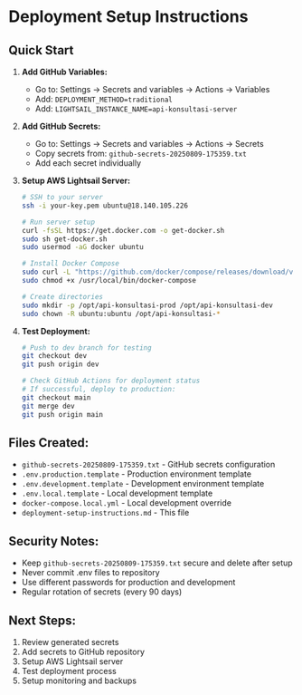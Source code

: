 # Deployment Setup Instructions

## Quick Start

1. **Add GitHub Variables:**
   - Go to: Settings → Secrets and variables → Actions → Variables
   - Add: `DEPLOYMENT_METHOD=traditional`
   - Add: `LIGHTSAIL_INSTANCE_NAME=api-konsultasi-server`

2. **Add GitHub Secrets:**
   - Go to: Settings → Secrets and variables → Actions → Secrets
   - Copy secrets from: `github-secrets-20250809-175359.txt`
   - Add each secret individually

3. **Setup AWS Lightsail Server:**
   ```bash
   # SSH to your server
   ssh -i your-key.pem ubuntu@18.140.105.226
   
   # Run server setup
   curl -fsSL https://get.docker.com -o get-docker.sh
   sudo sh get-docker.sh
   sudo usermod -aG docker ubuntu
   
   # Install Docker Compose
   sudo curl -L "https://github.com/docker/compose/releases/download/v2.20.0/docker-compose-$(uname -s)-$(uname -m)" -o /usr/local/bin/docker-compose
   sudo chmod +x /usr/local/bin/docker-compose
   
   # Create directories
   sudo mkdir -p /opt/api-konsultasi-prod /opt/api-konsultasi-dev
   sudo chown -R ubuntu:ubuntu /opt/api-konsultasi-*
   ```

4. **Test Deployment:**
   ```bash
   # Push to dev branch for testing
   git checkout dev
   git push origin dev
   
   # Check GitHub Actions for deployment status
   # If successful, deploy to production:
   git checkout main
   git merge dev
   git push origin main
   ```

## Files Created:
- `github-secrets-20250809-175359.txt` - GitHub secrets configuration
- `.env.production.template` - Production environment template
- `.env.development.template` - Development environment template  
- `.env.local.template` - Local development template
- `docker-compose.local.yml` - Local development override
- `deployment-setup-instructions.md` - This file

## Security Notes:
- Keep `github-secrets-20250809-175359.txt` secure and delete after setup
- Never commit .env files to repository
- Use different passwords for production and development
- Regular rotation of secrets (every 90 days)

## Next Steps:
1. Review generated secrets
2. Add secrets to GitHub repository
3. Setup AWS Lightsail server
4. Test deployment process
5. Setup monitoring and backups
